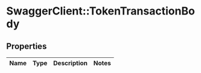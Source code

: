 # SwaggerClient::TokenTransactionBody

## Properties
Name | Type | Description | Notes
------------ | ------------- | ------------- | -------------

